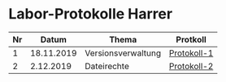 # Labor-Protokolle Harrer

| Nr | Datum | Thema | Protkoll
| ---- | ----- | ----- | --------
| 1 | 18.11.2019 | Versionsverwaltung | [Protokoll-1](https://github.com/HTLMechatronics/m17-3ahme-la1-sx/blob/harthm17/Protokolle/1.Protokoll.md)
| 2 | 2.12.2019 | Dateirechte | [Protokoll-2](https://github.com/HTLMechatronics/m17-3ahme-la1-sx/blob/harthm17/Protokolle/protokoll_2_harthm17-2019.2.12.md)
